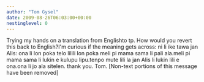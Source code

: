 ```yaml
---
author: "Tom Gysel"
date: 2009-08-26T06:03:00+00:00
nestinglevel: 0
---
```

Trying my hands on a translation from Englishto tp. How would you revert this back to English?I'm curious if the meaning gets across: ni li ike tawa jan Alis: ona li lon poka telo lilili lon poka meli pi mama sama li pali ala.meli pi mama sama li lukin e kulupu lipu.tenpo mute lili la jan Alis li lukin lili e ona.ona li jo ala sitelen. thank you. Tom. \[Non-text portions of this message have been removed\]